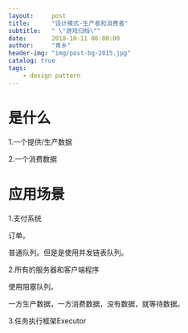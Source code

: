 ```yaml
---
layout:     post
title:      "设计模式-生产者和消费者"
subtitle:   " \"游戏归档\""
date:       2018-10-11 06:00:00
author:     "青乡"
header-img: "img/post-bg-2015.jpg"
catalog: true
tags:
    - design pattern
---
```






# 是什么

1.一个提供/生产数据

2.一个消费数据



# 应用场景

1.支付系统

订单。

普通队列。但是是使用并发链表队列。



2.所有的服务器和客户端程序

使用阻塞队列。

一方生产数据，一方消费数据，没有数据，就等待数据。



3.任务执行框架Executor



